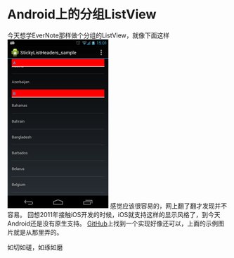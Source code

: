 Android上的分组ListView
=======
今天想学EverNote那样做个分组的ListView，就像下面这样
![Grouped ListView](demo.gif)
感觉应该很容易的，网上翻了翻才发现并不容易。
回想2011年接触iOS开发的时候，iOS就支持这样的显示风格了，到今天Android还是没有原生支持。
[GitHub](https://github.com/emilsjolander/StickyListHeaders)上找到一个实现好像还可以，上面的示例图片就是从那里弄的。

如切如磋，如琢如磨
